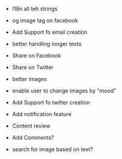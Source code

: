* I18n all teh strings
* og image tag on facebook
* Add Support fo email creation
* better handling longer texts
* Share on Facebook
* Share on Twitter
* better images
* enable user to change images by "mood"
* Add Support fo twitter creation
* Add notification feature

* Content review
* Add Comments?
* search for image based on text?
